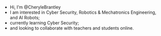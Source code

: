 - Hi, I’m @CheryleBrantley
- I am interested in Cyber Security, Robotics & Mechatronics Engineering, and AI Robots;
- currently learning Cyber Security;
- and looking to collaborate with teachers and students online.

<!---
CheryleBrantley/CheryleBrantley is a ✨ special ✨ repository because its `README.md` (this file) appears on your GitHub profile.
You can click the Preview link to take a look at your changes.
--->
